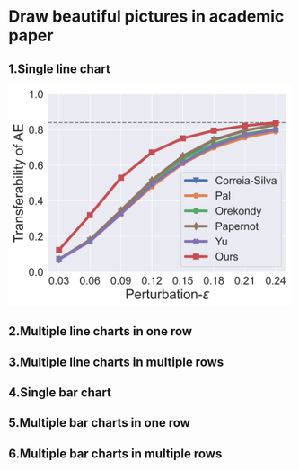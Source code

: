 # Draw beautiful pictures in academic paper
## 1.Single line chart
![Image text](https://github.com/leonidas-timefly/Draw_Paper_Picture/blob/d3a6518333b095dbd254380a2af833b989acebe5/1_Single_Line_Chart/ae_stl10.png)
## 2.Multiple line charts in one row
## 3.Multiple line charts in multiple rows
## 4.Single bar chart
## 5.Multiple bar charts in one row
## 6.Multiple bar charts in multiple rows
